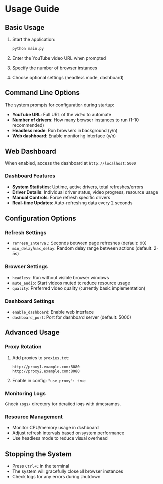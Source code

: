 # Usage Guide

## Basic Usage

1. Start the application:
   ```bash
   python main.py
   ```

2. Enter the YouTube video URL when prompted
3. Specify the number of browser instances
4. Choose optional settings (headless mode, dashboard)

## Command Line Options

The system prompts for configuration during startup:

- **YouTube URL**: Full URL of the video to automate
- **Number of drivers**: How many browser instances to run (1-10 recommended)
- **Headless mode**: Run browsers in background (y/n)
- **Web dashboard**: Enable monitoring interface (y/n)

## Web Dashboard

When enabled, access the dashboard at `http://localhost:5000`

### Dashboard Features

- **System Statistics**: Uptime, active drivers, total refreshes/errors
- **Driver Details**: Individual driver status, video progress, resource usage
- **Manual Controls**: Force refresh specific drivers
- **Real-time Updates**: Auto-refreshing data every 2 seconds

## Configuration Options

### Refresh Settings

- `refresh_interval`: Seconds between page refreshes (default: 60)
- `min_delay`/`max_delay`: Random delay range between actions (default: 2-5s)

### Browser Settings

- `headless`: Run without visible browser windows
- `mute_audio`: Start videos muted to reduce resource usage
- `quality`: Preferred video quality (currently basic implementation)

### Dashboard Settings

- `enable_dashboard`: Enable web interface
- `dashboard_port`: Port for dashboard server (default: 5000)

## Advanced Usage

### Proxy Rotation

1. Add proxies to `proxies.txt`:
   ```
   http://proxy1.example.com:8080
   http://proxy2.example.com:8080
   ```

2. Enable in config: `"use_proxy": true`

### Monitoring Logs

Check `logs/` directory for detailed logs with timestamps.

### Resource Management

- Monitor CPU/memory usage in dashboard
- Adjust refresh intervals based on system performance
- Use headless mode to reduce visual overhead

## Stopping the System

- Press `Ctrl+C` in the terminal
- The system will gracefully close all browser instances
- Check logs for any errors during shutdown
